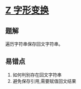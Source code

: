 # [Z 字形变换](https://leetcode-cn.com/problems/zigzag-conversion/)

## 题解
遍历字符串保存回文字符串。




## 易错点
1. 如何判别存在回文字符串
2. 避免保存引用,需要赋值回文结果
